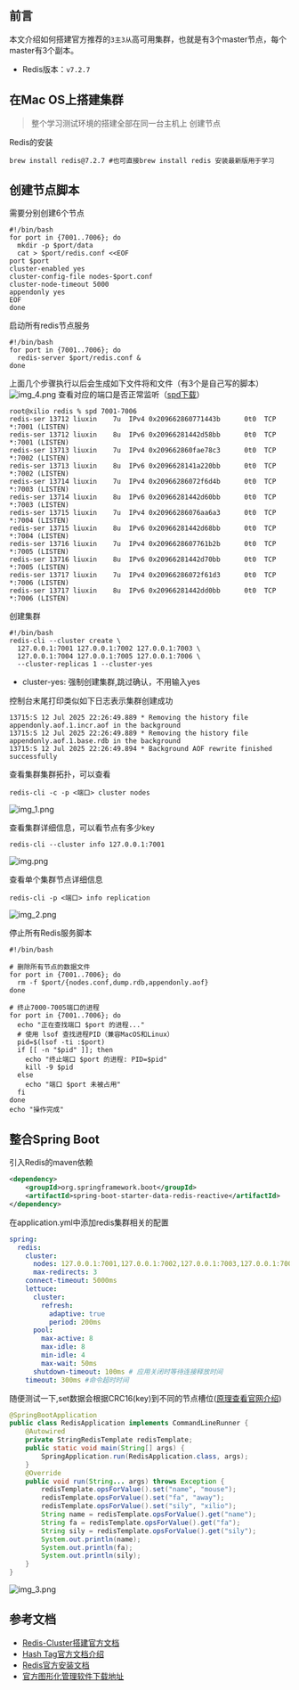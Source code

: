 ## 前言

本文介绍如何搭建官方推荐的`3主3从`高可用集群，也就是有3个master节点，每个master有3个副本。

- Redis版本：`v7.2.7`

## 在Mac OS上搭建集群

> 整个学习测试环境的搭建全部在同一台主机上
> 创建节点

Redis的安装

```shell
brew install redis@7.2.7 #也可直接brew install redis 安装最新版用于学习
```
## 创建节点脚本
需要分别创建6个节点
```shell
#!/bin/bash
for port in {7001..7006}; do
  mkdir -p $port/data
  cat > $port/redis.conf <<EOF
port $port
cluster-enabled yes
cluster-config-file nodes-$port.conf
cluster-node-timeout 5000
appendonly yes
EOF
done
```
启动所有redis节点服务

```shell
#!/bin/bash
for port in {7001..7006}; do
  redis-server $port/redis.conf &
done

```
上面几个步骤执行以后会生成如下文件将和文件（有3个是自己写的脚本）
![img_4.png](_img/img_4.png)
查看对应的端口是否正常监听（[spd下载](https://github.com/xilio-dev/spd)）

```shell
root@xilio redis % spd 7001-7006   
redis-ser 13712 liuxin    7u  IPv4 0x209662860771443b      0t0  TCP *:7001 (LISTEN)
redis-ser 13712 liuxin    8u  IPv6 0x20966281442d58bb      0t0  TCP *:7001 (LISTEN)
redis-ser 13713 liuxin    7u  IPv4 0x209662860fae78c3      0t0  TCP *:7002 (LISTEN)
redis-ser 13713 liuxin    8u  IPv6 0x2096628141a220bb      0t0  TCP *:7002 (LISTEN)
redis-ser 13714 liuxin    7u  IPv4 0x20966286072f6d4b      0t0  TCP *:7003 (LISTEN)
redis-ser 13714 liuxin    8u  IPv6 0x20966281442d60bb      0t0  TCP *:7003 (LISTEN)
redis-ser 13715 liuxin    7u  IPv4 0x20966286076aa6a3      0t0  TCP *:7004 (LISTEN)
redis-ser 13715 liuxin    8u  IPv6 0x20966281442d68bb      0t0  TCP *:7004 (LISTEN)
redis-ser 13716 liuxin    7u  IPv4 0x2096628607761b2b      0t0  TCP *:7005 (LISTEN)
redis-ser 13716 liuxin    8u  IPv6 0x20966281442d70bb      0t0  TCP *:7005 (LISTEN)
redis-ser 13717 liuxin    7u  IPv4 0x20966286072f61d3      0t0  TCP *:7006 (LISTEN)
redis-ser 13717 liuxin    8u  IPv6 0x20966281442dd0bb      0t0  TCP *:7006 (LISTEN)
```

创建集群

```shell
#!/bin/bash
redis-cli --cluster create \
  127.0.0.1:7001 127.0.0.1:7002 127.0.0.1:7003 \
  127.0.0.1:7004 127.0.0.1:7005 127.0.0.1:7006 \
  --cluster-replicas 1 --cluster-yes
```

- cluster-yes: 强制创建集群,跳过确认，不用输入yes

控制台末尾打印类似如下日志表示集群创建成功

```shell
13715:S 12 Jul 2025 22:26:49.889 * Removing the history file appendonly.aof.1.incr.aof in the background
13715:S 12 Jul 2025 22:26:49.889 * Removing the history file appendonly.aof.1.base.rdb in the background
13715:S 12 Jul 2025 22:26:49.894 * Background AOF rewrite finished successfully
```
查看集群集群拓扑，可以查看
```shell
redis-cli -c -p <端口> cluster nodes
```
![img_1.png](_img/img_1.png)

查看集群详细信息，可以看节点有多少key

```shell
redis-cli --cluster info 127.0.0.1:7001
```
![img.png](_img/img.png)

查看单个集群节点详细信息
```shell
redis-cli -p <端口> info replication
```
![img_2.png](_img/img_2.png)

停止所有Redis服务脚本
```shell
#!/bin/bash

# 删除所有节点的数据文件
for port in {7001..7006}; do
  rm -f $port/{nodes.conf,dump.rdb,appendonly.aof}
done

# 终止7000-7005端口的进程
for port in {7001..7006}; do
  echo "正在查找端口 $port 的进程..."
  # 使用 lsof 查找进程PID（兼容MacOS和Linux）
  pid=$(lsof -ti :$port)
  if [[ -n "$pid" ]]; then
    echo "终止端口 $port 的进程: PID=$pid"
    kill -9 $pid
  else
    echo "端口 $port 未被占用"
  fi
done
echo "操作完成"
```
## 整合Spring Boot
 引入Redis的maven依赖
```xml
<dependency>
    <groupId>org.springframework.boot</groupId>
    <artifactId>spring-boot-starter-data-redis-reactive</artifactId>
</dependency>
```
在application.yml中添加redis集群相关的配置
```yaml
spring:
  redis:
    cluster:
      nodes: 127.0.0.1:7001,127.0.0.1:7002,127.0.0.1:7003,127.0.0.1:7004,127.0.0.1:7005,127.0.0.1:7006
      max-redirects: 3
    connect-timeout: 5000ms
    lettuce:
      cluster:
        refresh:
          adaptive: true
          period: 200ms
      pool:
        max-active: 8
        max-idle: 8
        min-idle: 4
        max-wait: 50ms
      shutdown-timeout: 100ms # 应用关闭时等待连接释放时间
    timeout: 300ms #命令超时时间
```
随便测试一下,set数据会根据CRC16(key)到不同的节点槽位([原理查看官网介绍](https://redis.io/docs/latest/operate/oss_and_stack/management/scaling/))
```java
@SpringBootApplication
public class RedisApplication implements CommandLineRunner {
    @Autowired
    private StringRedisTemplate redisTemplate;
    public static void main(String[] args) {
        SpringApplication.run(RedisApplication.class, args);
    }
    @Override
    public void run(String... args) throws Exception {
        redisTemplate.opsForValue().set("name", "mouse");
        redisTemplate.opsForValue().set("fa", "away");
        redisTemplate.opsForValue().set("sily", "xilio");
        String name = redisTemplate.opsForValue().get("name");
        String fa = redisTemplate.opsForValue().get("fa");
        String sily = redisTemplate.opsForValue().get("sily");
        System.out.println(name);
        System.out.println(fa);
        System.out.println(sily);
    }
}
```
![img_3.png](_img/img_3.png)
## 参考文档
- [Redis-Cluster搭建官方文档](https://redis.io/docs/latest/operate/oss_and_stack/management/scaling/)
- [Hash Tag官方文档介绍](https://redis.io/docs/latest/operate/oss_and_stack/reference/cluster-spec/)
- [Redis官方安装文档](https://redis.io/docs/latest/operate/oss_and_stack/install/archive/install-redis/)
- [官方图形化管理软件下载地址](https://redis.io/downloads/#Redis_Insight)
